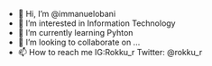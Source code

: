 - 👋 Hi, I’m @immanuelobani
- 👀 I’m interested in Information Technology
- 🌱 I’m currently learning Pyhton
- 💞️ I’m looking to collaborate on ...
- 📫 How to reach me IG:Rokku_r Twitter: @rokku_r

<!---
immanuelobani/immanuelobani is a ✨ special ✨ repository because its `README.md` (this file) appears on your GitHub profile.
You can click the Preview link to take a look at your changes.
--->
